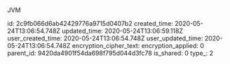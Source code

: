 JVM

id: 2c9fb066d6ab42429776a9715d0407b2
created_time: 2020-05-24T13:06:54.748Z
updated_time: 2020-05-24T13:06:59.118Z
user_created_time: 2020-05-24T13:06:54.748Z
user_updated_time: 2020-05-24T13:06:54.748Z
encryption_cipher_text: 
encryption_applied: 0
parent_id: 9420da4901f54da698f795d044d3fc78
is_shared: 0
type_: 2
